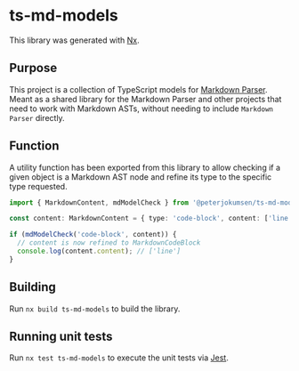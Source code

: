 # ts-md-models

This library was generated with [Nx](https://nx.dev).

## Purpose

This project is a collection of TypeScript models for [Markdown Parser](../md-parser/README.md). Meant as a shared library for the Markdown Parser and other projects that need to work with Markdown ASTs, without needing to include `Markdown Parser` directly.

## Function

A utility function has been exported from this library to allow checking if a given object is a Markdown AST node and refine its type to the specific type requested.

```typescript
import { MarkdownContent, mdModelCheck } from '@peterjokumsen/ts-md-models';

const content: MarkdownContent = { type: 'code-block', content: ['line'] };

if (mdModelCheck('code-block', content)) {
  // content is now refined to MarkdownCodeBlock
  console.log(content.content); // ['line']
}
```

## Building

Run `nx build ts-md-models` to build the library.

## Running unit tests

Run `nx test ts-md-models` to execute the unit tests via [Jest](https://jestjs.io).
